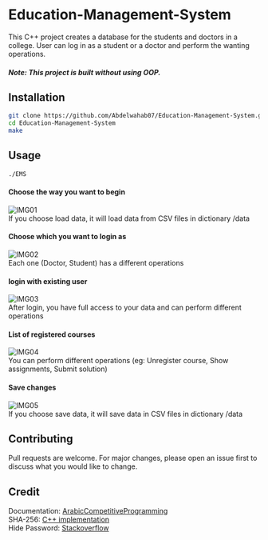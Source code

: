 # Education-Management-System

This C++ project creates a database for the students and doctors in a college. User can log in as a student or a doctor and perform the wanting operations.
##### Note: This project is built without using OOP.

## Installation

```bash
git clone https://github.com/Abdelwahab07/Education-Management-System.git
cd Education-Management-System
make
```

## Usage

```bash
./EMS
```
#### Choose the way you want to begin
![IMG01](https://i.imgur.com/lPwGDMv.png)  
If you choose load data, it will load data from CSV files in dictionary /data

#### Choose which you want to login as 
![IMG02](https://i.imgur.com/PSeEqkf.png)  
Each one (Doctor, Student) has a different operations

#### login with existing user  
![IMG03](https://i.imgur.com/dLQE5kD.png)  
After login, you have full access to your data and can perform different operations

#### List of registered courses
![IMG04](https://i.imgur.com/V6EH7pV.png)  
You can perform different operations (eg: Unregister course, Show assignments, Submit solution)

#### Save changes
![IMG05](https://i.imgur.com/RKtc0KG.png)  
If you choose save data, it will save data in CSV files in dictionary /data


## Contributing
Pull requests are welcome. For major changes, please open an issue first to discuss what you would like to change.

## Credit
Documentation: [ArabicCompetitiveProgramming](https://github.com/mostafa-saad/ArabicCompetitiveProgramming/blob/master/15%20C%2B%2B%20Programming%204%20Competitions/34%20C%2B%2B%20Programming%204%20Competitions%20-%20Project%20-%20Educational%20Management%20System%20-%201.pdf)  
SHA-256: [C++ implementation](http://www.zedwood.com/article/cpp-sha256-function)  
Hide Password: [Stackoverflow](https://stackoverflow.com/a/6899073/13021117)
